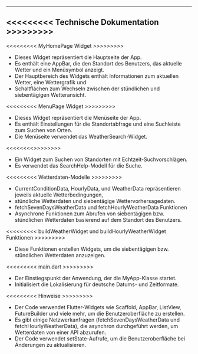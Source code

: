 --------------------------------------------
<<<<<<<<< Technische Dokumentation >>>>>>>>>
--------------------------------------------

<<<<<<<<< MyHomePage Widget >>>>>>>>>

- Dieses Widget repräsentiert die Hauptseite der App.
- Es enthält eine AppBar, die den Standort des Benutzers, das aktuelle Wetter und ein Menüsymbol anzeigt.
- Der Hauptbereich des Widgets enthält Informationen zum aktuellen Wetter, eine Wettergrafik und
- Schaltflächen zum Wechseln zwischen der stündlichen und siebentägigen Wetteransicht.

<<<<<<<<< MenuPage Widget >>>>>>>>>

- Dieses Widget repräsentiert die Menüseite der App.
- Es enthält Einstellungen für die Standortabfrage und eine Suchleiste zum Suchen von Orten.
- Die Menüseite verwendet das WeatherSearch-Widget.

<<<<<<<<<WeatherSearch Widget >>>>>>>>>

- Ein Widget zum Suchen von Standorten mit Echtzeit-Suchvorschlägen.
- Es verwendet das SearchHelp-Modell für die Suche.

<<<<<<<<< Wetterdaten-Modelle >>>>>>>>>

- CurrentConditionData, HourlyData, und WeatherData repräsentieren jeweils aktuelle Wetterbedingungen,
- stündliche Wetterdaten und siebentägige Wettervorhersagedaten.
- fetchSevenDaysWeatherData und fetchHourlyWeatherData Funktionen
- Asynchrone Funktionen zum Abrufen von siebentägigen bzw. stündlichen Wetterdaten basierend auf dem Standort des Benutzers.

<<<<<<<<< buildWeatherWidget und buildHourlyWeatherWidget Funktionen >>>>>>>>>

- Diese Funktionen erstellen Widgets, um die siebentägigen bzw. stündlichen Wetterdaten anzuzeigen.

<<<<<<<<< main.dart >>>>>>>>>

- Der Einstiegspunkt der Anwendung, der die MyApp-Klasse startet.
- Initialisiert die Lokalisierung für deutsche Datums- und Zeitformate.

<<<<<<<<< Hinweise >>>>>>>>>

- Der Code verwendet Flutter-Widgets wie Scaffold, AppBar, ListView, FutureBuilder und viele mehr, um die Benutzeroberfläche zu erstellen.
- Es gibt einige Netzwerkanfragen (fetchSevenDaysWeatherData und fetchHourlyWeatherData), die asynchron durchgeführt werden, um Wetterdaten von einer API abzurufen.
- Der Code verwendet setState-Aufrufe, um die Benutzeroberfläche bei Änderungen zu aktualisieren.
